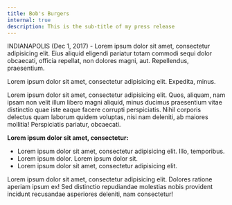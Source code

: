 ```yaml
---
title: Bob's Burgers
internal: true
description: This is the sub-title of my press release
---
```


INDIANAPOLIS (Dec 1, 2017) - Lorem ipsum dolor sit amet, consectetur adipisicing elit. Eius aliquid eligendi pariatur totam commodi sequi dolor obcaecati, officia repellat, non dolores magni, aut. Repellendus, praesentium.

Lorem ipsum dolor sit amet, consectetur adipisicing elit. Expedita, minus.

Lorem ipsum dolor sit amet, consectetur adipisicing elit. Quos, aliquam, nam ipsam non velit illum libero magni aliquid, minus ducimus praesentium vitae distinctio quae iste eaque facere corrupti perspiciatis. Nihil corporis delectus quam laborum quidem voluptas, nisi nam deleniti, ab maiores mollitia! Perspiciatis pariatur, obcaecati.

**Lorem ipsum dolor sit amet, consectetur:**

- Lorem ipsum dolor sit amet, consectetur adipisicing elit. Illo, temporibus.
- Lorem ipsum dolor. Lorem ipsum dolor sit.
- Lorem ipsum dolor sit amet, consectetur adipisicing elit.

Lorem ipsum dolor sit amet, consectetur adipisicing elit. Dolores ratione aperiam ipsum ex! Sed distinctio repudiandae molestias nobis provident incidunt recusandae asperiores deleniti, nam consectetur!